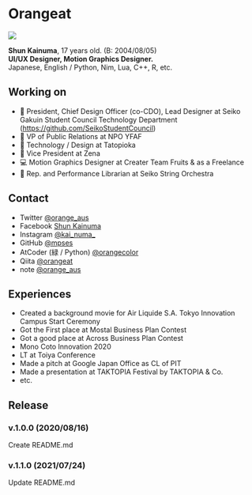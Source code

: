 # Orangeat

![](https://img.shields.io/badge/age-16-ff7964.svg?style=for-the-badge)

**Shun Kainuma**, 17 years old. (B: 2004/08/05)  
**UI/UX Designer, Motion Graphics Designer.**  
Japanese, English / Python, Nim, Lua, C++, R, etc.  

## Working on
- 💐 President, Chief Design Officer (co-CDO), Lead Designer at Seiko Gakuin Student Council Technology Department (<https://github.com/SeikoStudentCouncil>)
- 📄 VP of Public Relations at NPO YFAF
- 🍾 Technology / Design at Tatopioka
- 🍊 Vice President at Zena
- 💻 Motion Graphics Designer at Creater Team Fruits & as a Freelance
- 🎻 Rep. and Performance Librarian at Seiko String Orchestra

## Contact
- Twitter [@orange_aus](https://twitter.com/orange_aus/)
- Facebook [Shun Kainuma](https://www.facebook.com/kainumampse/)
- Instagram [@kai_numa_](https://www.instagram.com/kai_numa_/)
- GitHub [@mpses](https://github.com/mpses/)
- AtCoder (緑 / Python) [@orangecolor](https://atcoder.jp/users/orangecolor)
- Qiita [@orangeat](https://qiita.com/Orangeat)
- note [@orange_aus](https://note.com/orange_aus)

## Experiences
- Created a background movie for Air Liquide S.A. Tokyo Innovation Campus Start Ceremony
- Got the First place at Mostal Business Plan Contest
- Got a good place at Across Business Plan Contest
- Mono Coto Innovation 2020
- LT at Toiya Conference
- Made a pitch at Google Japan Office as CL of PIT
- Made a presentation at TAKTOPIA Festival by TAKTOPIA & Co.
- etc.

## Release
### v.1.0.0 (2020/08/16)
Create README.md
### v.1.1.0 (2021/07/24)
Update README.md
